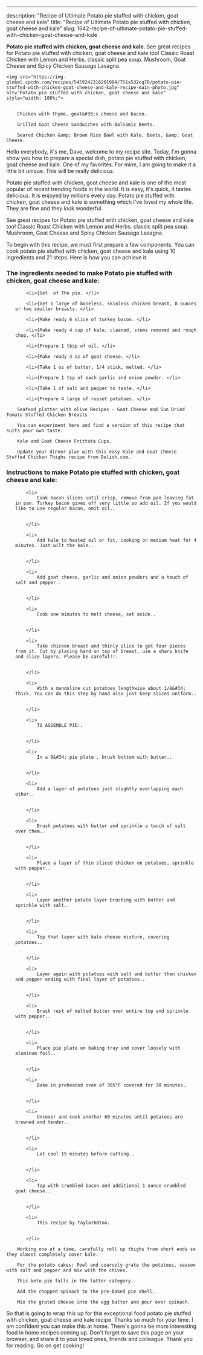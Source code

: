 ---
description: "Recipe of Ultimate Potato pie stuffed with chicken, goat cheese and kale"
title: "Recipe of Ultimate Potato pie stuffed with chicken, goat cheese and kale"
slug: 1642-recipe-of-ultimate-potato-pie-stuffed-with-chicken-goat-cheese-and-kale

<p>
	<strong>Potato pie stuffed with chicken, goat cheese and kale</strong>. 
	See great recipes for Potato pie stuffed with chicken, goat cheese and kale too! Classic Roast Chicken with Lemon and Herbs. classic split pea soup. Mushroom, Goat Cheese and Spicy Chicken Sausage Lasagna.
</p>
<p>
	
	<img src="https://img-global.cpcdn.com/recipes/5459242316201984/751x532cq70/potato-pie-stuffed-with-chicken-goat-cheese-and-kale-recipe-main-photo.jpg" alt="Potato pie stuffed with chicken, goat cheese and kale" style="width: 100%;">
	
	
		Chicken with thyme, goat&#39;s cheese and bacon.
	
		Grilled Goat Cheese Sandwiches with Balsamic Beets.
	
		Seared Chicken &amp; Brown Rice Bowl with Kale, Beets, &amp; Goat Cheese.
	
</p>
<p>
	Hello everybody, it's me, Dave, welcome to my recipe site. Today, I'm gonna show you how to prepare a special dish, potato pie stuffed with chicken, goat cheese and kale. One of my favorites. For mine, I am going to make it a little bit unique. This will be really delicious.
</p>
	
<p>
	Potato pie stuffed with chicken, goat cheese and kale is one of the most popular of recent trending foods in the world. It is easy, it's quick, it tastes delicious. It is enjoyed by millions every day. Potato pie stuffed with chicken, goat cheese and kale is something which I've loved my whole life. They are fine and they look wonderful.
</p>
<p>
	See great recipes for Potato pie stuffed with chicken, goat cheese and kale too! Classic Roast Chicken with Lemon and Herbs. classic split pea soup. Mushroom, Goat Cheese and Spicy Chicken Sausage Lasagna.
</p>

<p>
To begin with this recipe, we must first prepare a few components. You can cook potato pie stuffed with chicken, goat cheese and kale using 10 ingredients and 21 steps. Here is how you can achieve it.
</p>

<h3>The ingredients needed to make Potato pie stuffed with chicken, goat cheese and kale:</h3>

<ol>
	
		<li>{Get  of The pie. </li>
	
		<li>{Get 1 large of boneless, skinless chicken breast, 8 ounces or two smaller breasts. </li>
	
		<li>{Make ready 6 slice of turkey bacon. </li>
	
		<li>{Make ready 4 cup of kale, cleaned, stems removed and rough chop. </li>
	
		<li>{Prepare 1 tbsp of oil. </li>
	
		<li>{Make ready 4 oz of goat cheese. </li>
	
		<li>{Take 1 oz of butter, 1/4 stick, melted. </li>
	
		<li>{Prepare 1 tsp of each garlic and onion powder. </li>
	
		<li>{Take 1 of salt and pepper to taste. </li>
	
		<li>{Prepare 4 large of russet potatoes. </li>
	
</ol>
<p>
	
		Seafood platter with olive Recipes - Goat Cheese and Sun Dried Tomato Stuffed Chicken Breasts
	
		You can experiment here and find a version of this recipe that suits your own taste.
	
		Kale and Goat Cheese Frittata Cups.
	
		Update your dinner plan with this easy Kale and Goat Cheese Stuffed Chicken Thighs recipe from Delish.com.
	
</p>

<h3>Instructions to make Potato pie stuffed with chicken, goat cheese and kale:</h3>

<ol>
	
		<li>
			Cook bacon slices until crisp, remove from pan leaving fat in pan. Turkey bacon gives off very little so add oil. If you would like to use regular bacon, omit oil..
			
			
		</li>
	
		<li>
			Add kale to heated oil or fat, cooking on medium heat for 4 minutes. Just wilt the kale..
			
			
		</li>
	
		<li>
			Add goat cheese, garlic and onion powders and a touch of salt and pepper..
			
			
		</li>
	
		<li>
			Cook one minutes to melt cheese, set aside..
			
			
		</li>
	
		<li>
			Take chicken breast and thinly slice to get four pieces from it. Cut by placing hand on top of breast, use a sharp knife and slice layers. Please be careful!!.
			
			
		</li>
	
		<li>
			With a mandoline cut potatoes lengthwise about 1/8&#34; thick. You can do this step by hand also just keep slices uniform..
			
			
		</li>
	
		<li>
			TO ASSEMBLE PIE:.
			
			
		</li>
	
		<li>
			In a 9&#34; pie plate , brush bottom with butter..
			
			
		</li>
	
		<li>
			Add a layer of potatoes just slightly overlapping each other..
			
			
		</li>
	
		<li>
			Brush potatoes with butter and sprinkle a touch of salt over them..
			
			
		</li>
	
		<li>
			Place a layer of thin sliced chicken on potatoes, sprinkle with pepper..
			
			
		</li>
	
		<li>
			Layer another potato layer brushing with butter and sprinkle with salt..
			
			
		</li>
	
		<li>
			Top that layer with kale cheese mixture, covering potatoes..
			
			
		</li>
	
		<li>
			Layer again with potatoes with salt and butter then chicken and pepper ending with final layer of potatoes..
			
			
		</li>
	
		<li>
			Brush rest of melted butter over entire top and sprinkle with pepper..
			
			
		</li>
	
		<li>
			Place pie plate on baking tray and cover loosely with aluminum foil..
			
			
		</li>
	
		<li>
			Bake in preheated oven of 385°F covered for 30 minutes..
			
			
		</li>
	
		<li>
			Uncover and cook another 60 minutes until potatoes are browned and tender..
			
			
		</li>
	
		<li>
			Let cool 15 minutes before cutting..
			
			
		</li>
	
		<li>
			Top with crumbled bacon and additional 1 ounce crumbled goat cheese..
			
			
		</li>
	
		<li>
			This recipe by taylor68too.
			
			
		</li>
	
</ol>

<p>
	
		Working one at a time, carefully roll up thighs from short ends so they almost completely cover kale.
	
		For the potato cakes: Peel and coarsely grate the potatoes, season with salt and pepper and mix with the chives.
	
		This keto pie falls in the latter category.
	
		Add the chopped spinach to the pre-baked pie shell.
	
		Mix the grated cheese into the egg batter and pour over spinach.
	
</p>

<p>
	So that is going to wrap this up for this exceptional food potato pie stuffed with chicken, goat cheese and kale recipe. Thanks so much for your time. I am confident you can make this at home. There's gonna be more interesting food in home recipes coming up. Don't forget to save this page on your browser, and share it to your loved ones, friends and colleague. Thank you for reading. Go on get cooking!
</p>
